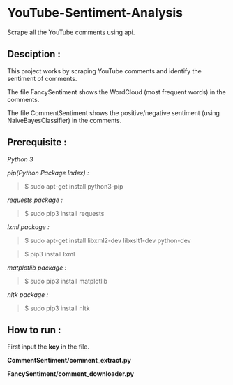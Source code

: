 # YouTube-Sentiment-Analysis

Scrape all the YouTube comments using api.

## Desciption :
This project works by scraping YouTube comments and identify the sentiment of comments.

The file FancySentiment shows the WordCloud (most frequent words) in the comments.

The file CommentSentiment shows the positive/negative sentiment (using NaiveBayesClassifier) in the comments.

## Prerequisite :
_Python 3_

_pip(Python Package Index) :_

> $ sudo apt-get install python3-pip

_requests package :_

> $ sudo pip3 install requests

_lxml package :_

> $ sudo apt-get install libxml2-dev libxslt1-dev python-dev

> $ pip3 install lxml

_matplotlib package :_

> $ sudo pip3 install matplotlib

_nltk package :_

> $ sudo pip3 install nltk


## How to run :
First input the __key__ in the file.

__CommentSentiment/comment_extract.py__

__FancySentiment/comment_downloader.py__
